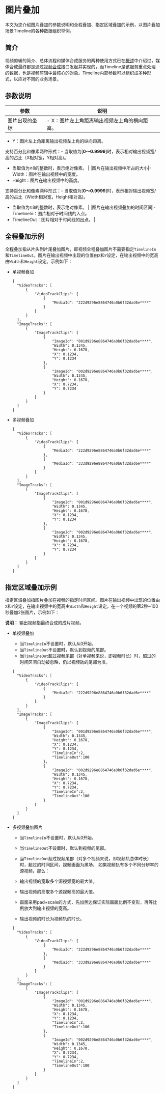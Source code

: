 # 图片叠加

本文为您介绍图片叠加的参数说明和全程叠加、指定区域叠加的示例，以图片叠加场景Timeline的各种数据组织举例。

## 简介

视频剪辑的简介、总体流程和媒体合成服务的两种使用方式已在[概述](/cn.zh-CN/开发指南/云剪辑/概述.md)中介绍过，媒体合成最终都是通过[视频合成](/cn.zh-CN/服务端API/视频剪辑(云剪辑)/视频合成.md)接口发起并实现的，而Timeline是该服务重点处理的数据，也是视频剪辑中最核心的对象。Timeline内部参数可以组织成多种形式，以应对不同的业务场景。

## 参数说明

|参数|说明|
|--|--|
|图片出现的坐标|-   X：图片左上角距离输出视频左上角的横向距离。
-   Y：图片左上角距离输出视频左上角的纵向距离。

支持百分比和像素两种形式：-   当取值为\[**0～0.9999**\]时，表示相对输出视频宽/高的占比（X相对宽，Y相对高\)。
-   当取值为≥8的整数时，表示绝对像素。 |
|图片在输出视频中所占的大小|-   Width：图片在输出视频中的宽度。
-   Height：图片在输出视频中的高度。

支持百分比和像素两种形式：-   当取值为\[**0～0.9999**\]时，表示相对输出视频宽/高的占比（Width相对宽，Height相对高\)。
-   当取值为≥8的整数时，表示绝对像素。 |
|图片在输出视频叠加的时间区间|-   TimelineIn：图片相对于时间线的入点。
-   TimelineOut：图片相对于时间线的出点。 |

## 全程叠加示例

全程叠加指从片头到片尾叠加图片，即视频全程叠加图片不需要指定`TimelineIn`和`TimelineOut`。图片在输出视频中出现的位置由`X`和`Y`设定，在输出视频中的宽高由`Width`和`Height`设定。示例如下：

-   单视频叠加

    ```
    {
      "VideoTracks": [
          {
              "VideoTrackClips": [
                  {
                      "MediaId": "222d9296e8864746a0b6f32dad6e****"
                  }
              ]
          }
      ],
      "ImageTracks": [
          {
              "ImageTrackClips": [
                  {
                      "ImageId": "001d9296e8864746a0b6f32dad6e****",
                      "Width": 0.1345,
                      "Height": 0.1678,
                      "X": 0.1234,
                      "Y": 0.1234
                  },
                  {
                      "ImageId": "002d9296e8864746a0b6f32dad6e****",
                      "Width": 0.1345,
                      "Height": 0.1678,
                      "X": 0.7234,
                      "Y": 0.7234
                  }
              ]
          }
      ]
    }
    ```

-   多视频叠加

    ```
    {
      "VideoTracks": [
          {
              "VideoTrackClips": [
                  {
                      "MediaId": "222d9296e8864746a0b6f32dad6e****"
                  },
                  {
                      "MediaId": "333d9296e8864746a0b6f32dad6e****"
                  }
              ]
          }
      ],
      "ImageTracks": [
          {
              "ImageTrackClips": [
                  {
                      "ImageId": "001d9296e8864746a0b6f32dad6e****",
                      "Width": 0.1345,
                      "Height": 0.1678,
                      "X": 0.1234,
                      "Y": 0.1234
                  },
                  {
                      "ImageId": "002d9296e8864746a0b6f32dad6e****",
                      "Width": 0.1345,
                      "Height": 0.1678,
                      "X": 0.7234,
                      "Y": 0.7234
                  }
              ]
          }
      ]
    }
    ```


## 指定区域叠加示例

指定区域叠加指图片叠加在视频的指定时间区间。图片在输出视频中出现的位置由`X`和`Y`设定，在输出视频中的宽高由`Width`和`Height`设定。在一个视频的第2秒~100秒叠加2张图片，示例如下：

**说明：** 输出视频指最终合成的成片视频。

-   单视频叠加

    -   当`TimelineIn`不设置时，默认从0开始。
    -   当`TimelineOut`不设置时，默认到视频的尾部。
    -   当`TimelineOut`超过视频尾部（对单视频来说，即视频时长）时，超过的时间区间自动被忽略，仍以视频轨的尾部为准。
    ```
    {
      "VideoTracks": [
          {
              "VideoTrackClips": [
                  {
                      "MediaId": "222d9296e8864746a0b6f32dad6e****"
                  }
              ]
          }
      ],
      "ImageTracks": [
          {
              "ImageTrackClips": [
                  {
                      "ImageId": "001d9296e8864746a0b6f32dad6e****",
                      "Width": 0.1345,
                      "Height": 0.1678,
                      "X": 0.1234,
                      "Y": 0.1234,
                      "TimelineIn":2,
                      "TimelineOut":100
                  },
                  {
                      "ImageId": "002d9296e8864746a0b6f32dad6e****",
                      "Width": 0.1345,
                      "Height": 0.1678,
                      "X": 0.7234,
                      "Y": 0.7234,
                      "TimelineIn":2,
                      "TimelineOut":100
                  }
              ]
          }
      ]
    }
    ```

-   多视频叠加图片

    -   当`TimelineIn`不设置时，默认从0开始。
    -   当`TimelineOut`不设置时，默认到视频的尾部。
    -   当`TimelineOut`超过视频尾部（对多个视频来说，即视频轨总体时长）时，超过的时间区间，视频画面为黑场。
    如果视频轨有多个不同分辨率的源视频，那么：

    -   输出视频的宽取多个源视频宽的最大值。
    -   输出视频的高取多个源视频高的最大值。
    -   画面采用pad+scale的方式，先加黑边保证实际画面比例不变形，再等比例放大到输出视频的宽高。
    -   输出视频的时长为视频轨的时长。
    ```
    {
      "VideoTracks": [
          {
              "VideoTrackClips": [
                  {
                      "MediaId": "222d9296e8864746a0b6f32dad6e****"
                  },
                  {
                      "MediaId": "333d9296e8864746a0b6f32dad6e****"
                  }
              ]
          }
      ],
      "ImageTracks": [
          {
              "ImageTrackClips": [
                  {
                      "ImageId": "001d9296e8864746a0b6f32dad6e****",
                      "Width": 0.1345,
                      "Height": 0.1678,
                      "X": 0.1234,
                      "Y": 0.1234,
                      "TimelineIn":2,
                      "TimelineOut":100
                  },
                  {
                      "ImageId": "002d9296e8864746a0b6f32dad6e****",
                      "Width": 0.1345,
                      "Height": 0.1678,
                      "X": 0.7234,
                      "Y": 0.7234,
                      "TimelineIn":2,
                      "TimelineOut":100
                  }
              ]
          }
      ]
    }
    ```


